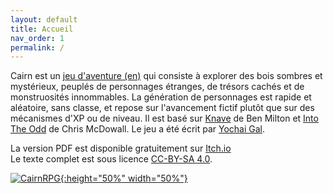 ```yaml
---
layout: default
title: Accueil
nav_order: 1
permalink: /
---
```


Cairn est un [jeu d'aventure (en)]((http://questingblog.com/adventure-game-vs-osr)) qui consiste à explorer des bois sombres et mystérieux, peuplés de personnages étranges, de trésors cachés et de monstruosités innommables. La génération de personnages est rapide et aléatoire, sans classe, et repose sur l'avancement fictif plutôt que sur des mécanismes d'XP ou de niveau. Il est basé sur [Knave](https://www.drivethrurpg.com/product/250888/Knave) de Ben Milton et [Into The Odd](https://chrismcdee.itch.io/electric-bastionland) de Chris McDowall. Le jeu a été écrit par [Yochai Gal](https://newschoolrevolution.com).

La version PDF est disponible gratuitement sur [Itch.io](https://lecrapal.itch.io/cairn-fr)  
Le texte complet est sous licence [CC-BY-SA 4.0](https://creativecommons.org/licenses/by-sa/4.0/).  

<p></p>

[![CairnRPG](/img/cairn.svg "Cliquer pour agrandir"){:height="50%" width="50%"}](/img/cairn.svg)
